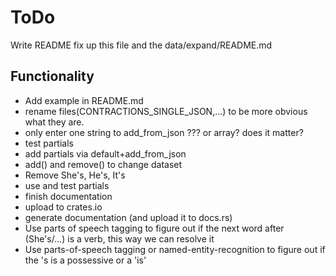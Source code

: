 # ToDo

Write README
fix up this file and the data/expand/README.md

## Functionality

- Add example in README.md
- rename files(CONTRACTIONS_SINGLE_JSON,...) to be more obvious what they are.
- only enter one string to add_from_json ??? or array? does it matter?
- test partials
- add partials via default+add_from_json
- add() and remove() to change dataset
- Remove She's, He's, It's
- use and test partials
- finish documentation
- upload to crates.io
- generate documentation (and upload it to docs.rs)
- Use parts of speech tagging to figure out if the next word after (She's/...) is a verb, this way we can resolve it
- Use parts-of-speech tagging or named-entity-recognition to figure out if the 's is a possessive or a 'is'
